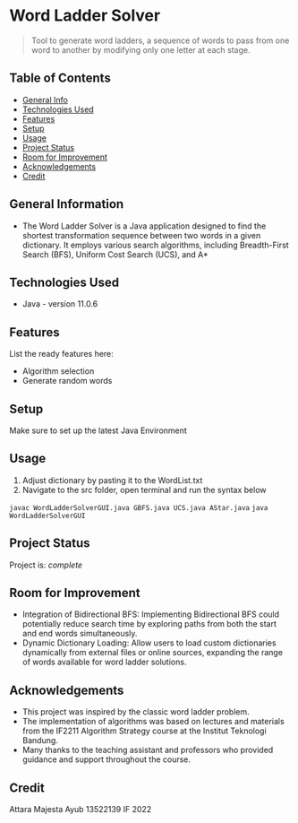 # Word Ladder Solver

> Tool to generate word ladders, a sequence of words to pass from one word to another by modifying only one letter at each stage.

## Table of Contents

- [General Info](#general-information)
- [Technologies Used](#technologies-used)
- [Features](#features)
- [Setup](#setup)
- [Usage](#usage)
- [Project Status](#project-status)
- [Room for Improvement](#room-for-improvement)
- [Acknowledgements](#acknowledgements)
- [Credit](#credit)

## General Information

- The Word Ladder Solver is a Java application designed to find the shortest transformation sequence between two words in a given dictionary. It employs various search algorithms, including Breadth-First Search (BFS), Uniform Cost Search (UCS), and A\*

## Technologies Used

- Java - version 11.0.6

## Features

List the ready features here:

- Algorithm selection
- Generate random words

## Setup

Make sure to set up the latest Java Environment

## Usage

1. Adjust dictionary by pasting it to the WordList.txt
2. Navigate to the src folder, open terminal and run the syntax below

`javac WordLadderSolverGUI.java GBFS.java UCS.java AStar.java`
`java WordLadderSolverGUI`

## Project Status

Project is: _complete_

## Room for Improvement

- Integration of Bidirectional BFS: Implementing Bidirectional BFS could potentially reduce search time by exploring paths from both the start and end words simultaneously.
- Dynamic Dictionary Loading: Allow users to load custom dictionaries dynamically from external files or online sources, expanding the range of words available for word ladder solutions.

## Acknowledgements

- This project was inspired by the classic word ladder problem.
- The implementation of algorithms was based on lectures and materials from the IF2211 Algorithm Strategy course at the Institut Teknologi Bandung.
- Many thanks to the teaching assistant and professors who provided guidance and support throughout the course.

## Credit

Attara Majesta Ayub
13522139
IF 2022

